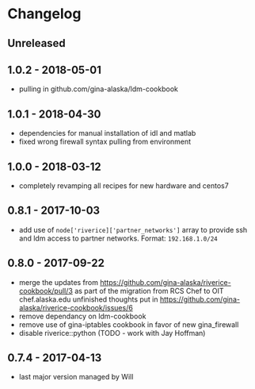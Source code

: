 # Changelog

## Unreleased

## 1.0.2 - 2018-05-01
- pulling in github.com/gina-alaska/ldm-cookbook

## 1.0.1 - 2018-04-30
- dependencies for manual installation of idl and matlab
- fixed wrong firewall syntax pulling from environment

## 1.0.0 - 2018-03-12
- completely revamping all recipes for new hardware and centos7

## 0.8.1 - 2017-10-03
- add use of `node['riverice]['partner_networks']` array to provide ssh and ldm 
  access to partner networks.  Format: `192.168.1.0/24`

## 0.8.0 - 2017-09-22
- merge the updates from https://github.com/gina-alaska/riverice-cookbook/pull/3
  as part of the migration from RCS Chef to OIT chef.alaska.edu 
  unfinished thoughts put in https://github.com/gina-alaska/riverice-cookbook/issues/6
- remove dependancy on ldm-cookbook
- remove use of gina-iptables cookbook in favor of new gina\_firewall
- disable riverice::python (TODO - work with Jay Hoffman)

## 0.7.4 - 2017-04-13
- last major version managed by Will
